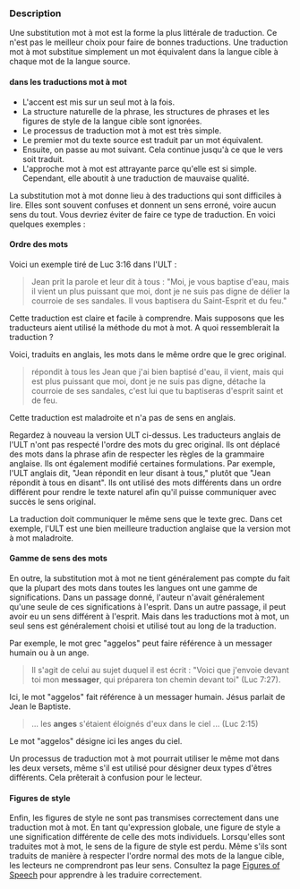 ### Description

Une substitution mot à mot est la forme la plus littérale de traduction. Ce n'est pas le meilleur choix pour faire de bonnes traductions. Une traduction mot à mot substitue simplement un mot équivalent dans la langue cible à chaque mot de la langue source.

#### dans les traductions mot à mot

* L'accent est mis sur un seul mot à la fois.
* La structure naturelle de la phrase, les structures de phrases et les figures de style de la langue cible sont ignorées.
* Le processus de traduction mot à mot est très simple.
* Le premier mot du texte source est traduit par un mot équivalent.
* Ensuite, on passe au mot suivant. Cela continue jusqu'à ce que le vers soit traduit.
* L'approche mot à mot est attrayante parce qu'elle est si simple. Cependant, elle aboutit à une traduction de mauvaise qualité.

La substitution mot à mot donne lieu à des traductions qui sont difficiles à lire. Elles sont souvent confuses et donnent un sens erroné, voire aucun sens du tout. Vous devriez éviter de faire ce type de traduction. En voici quelques exemples :

#### Ordre des mots

Voici un exemple tiré de Luc 3:16 dans l'ULT :

> Jean prit la parole et leur dit à tous : "Moi, je vous baptise d'eau, mais il vient un plus puissant que moi, dont je ne suis pas digne de délier la courroie de ses sandales. Il vous baptisera du Saint-Esprit et du feu."

Cette traduction est claire et facile à comprendre. Mais supposons que les traducteurs aient utilisé la méthode du mot à mot. A quoi ressemblerait la traduction ?

Voici, traduits en anglais, les mots dans le même ordre que le grec original.

> répondit à tous les Jean que j'ai bien baptisé d'eau, il vient, mais qui est plus puissant que moi, dont je ne suis pas digne, détache la courroie de ses sandales, c'est lui que tu baptiseras d'esprit saint et de feu.

Cette traduction est maladroite et n'a pas de sens en anglais.

Regardez à nouveau la version ULT ci-dessus. Les traducteurs anglais de l'ULT n'ont pas respecté l'ordre des mots du grec original. Ils ont déplacé des mots dans la phrase afin de respecter les règles de la grammaire anglaise. Ils ont également modifié certaines formulations. Par exemple, l'ULT anglais dit, "Jean répondit en leur disant à tous," plutôt que "Jean répondit à tous en disant". Ils ont utilisé des mots différents dans un ordre différent pour rendre le texte naturel afin qu'il puisse communiquer avec succès le sens original.

La traduction doit communiquer le même sens que le texte grec. Dans cet exemple, l'ULT est une bien meilleure traduction anglaise que la version mot à mot maladroite.

#### Gamme de sens des mots

En outre, la substitution mot à mot ne tient généralement pas compte du fait que la plupart des mots dans toutes les langues ont une gamme de significations. Dans un passage donné, l'auteur n'avait généralement qu'une seule de ces significations à l'esprit. Dans un autre passage, il peut avoir eu un sens différent à l'esprit. Mais dans les traductions mot à mot, un seul sens est généralement choisi et utilisé tout au long de la traduction.

Par exemple, le mot grec "aggelos" peut faire référence à un messager humain ou à un ange.

> Il s'agit de celui au sujet duquel il est écrit : "Voici que j'envoie devant toi mon **messager**, qui préparera ton chemin devant toi" (Luc 7:27).

Ici, le mot "aggelos" fait référence à un messager humain. Jésus parlait de Jean le Baptiste.

> ... les **anges** s'étaient éloignés d'eux dans le ciel ... (Luc 2:15)

Le mot "aggelos" désigne ici les anges du ciel.

Un processus de traduction mot à mot pourrait utiliser le même mot dans les deux versets, même s'il est utilisé pour désigner deux types d'êtres différents. Cela prêterait à confusion pour le lecteur.

#### Figures de style

Enfin, les figures de style ne sont pas transmises correctement dans une traduction mot à mot. En tant qu'expression globale, une figure de style a une signification différente de celle des mots individuels. Lorsqu'elles sont traduites mot à mot, le sens de la figure de style est perdu. Même s'ils sont traduits de manière à respecter l'ordre normal des mots de la langue cible, les lecteurs ne comprendront pas leur sens. Consultez la page [Figures of Speech](../figs-intro/01.md) pour apprendre à les traduire correctement.
